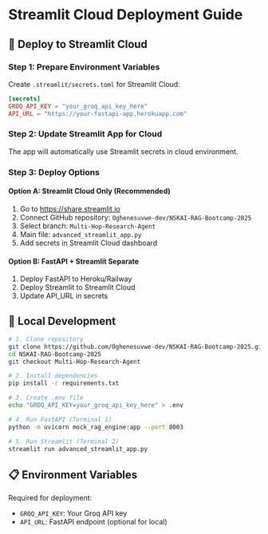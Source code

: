 # Streamlit Cloud Deployment Guide

## 🚀 Deploy to Streamlit Cloud

### Step 1: Prepare Environment Variables

Create `.streamlit/secrets.toml` for Streamlit Cloud:

```toml
[secrets]
GROQ_API_KEY = "your_groq_api_key_here"
API_URL = "https://your-fastapi-app.herokuapp.com"
```

### Step 2: Update Streamlit App for Cloud

The app will automatically use Streamlit secrets in cloud environment.

### Step 3: Deploy Options

#### Option A: Streamlit Cloud Only (Recommended)
1. Go to https://share.streamlit.io
2. Connect GitHub repository: `Oghenesuvwe-dev/NSKAI-RAG-Bootcamp-2025`
3. Select branch: `Multi-Hop-Research-Agent`
4. Main file: `advanced_streamlit_app.py`
5. Add secrets in Streamlit Cloud dashboard

#### Option B: FastAPI + Streamlit Separate
1. Deploy FastAPI to Heroku/Railway
2. Deploy Streamlit to Streamlit Cloud
3. Update API_URL in secrets

## 🔧 Local Development

```bash
# 1. Clone repository
git clone https://github.com/Oghenesuvwe-dev/NSKAI-RAG-Bootcamp-2025.git
cd NSKAI-RAG-Bootcamp-2025
git checkout Multi-Hop-Research-Agent

# 2. Install dependencies
pip install -r requirements.txt

# 3. Create .env file
echo "GROQ_API_KEY=your_groq_api_key_here" > .env

# 4. Run FastAPI (Terminal 1)
python -m uvicorn mock_rag_engine:app --port 8003

# 5. Run Streamlit (Terminal 2)
streamlit run advanced_streamlit_app.py
```

## 📋 Environment Variables

Required for deployment:
- `GROQ_API_KEY`: Your Groq API key
- `API_URL`: FastAPI endpoint (optional for local)